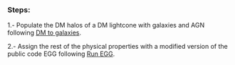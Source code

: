 ### Steps:
1.- Populate the DM halos of a DM lightcone with galaxies and AGN following [DM to galaxies](https://github.com/xalolo/MAMBO/tree/main/Create%20catalogue/DM%20to%20galaxies).

2.- Assign the rest of the physical properties with a modified version of the public code EGG following [Run EGG](https://github.com/xalolo/MAMBO/tree/main/Create%20catalogue/Run%20EGG).
